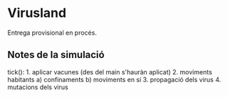 # Virusland
Entrega provisional en procés.

## Notes de la simulació
tick():
    1. aplicar vacunes (des del main s'hauràn aplicat)
    2. moviments habitants
        a) confinaments
        b) moviments en sí
    3. propagació dels virus
    4. mutacions dels virus
